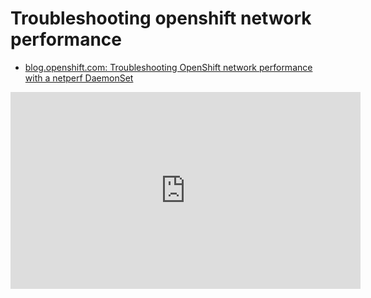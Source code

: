 # Troubleshooting openshift network performance
* [blog.openshift.com: Troubleshooting OpenShift network performance with a netperf DaemonSet](https://blog.openshift.com/troubleshooting-openshift-network-performance-with-a-netperf-daemonset/)

<iframe width="560" height="315" src="https://www.youtube.com/embed/WwQ62OyCNz4" frameborder="0" allow="autoplay; encrypted-media" allowfullscreen></iframe>
